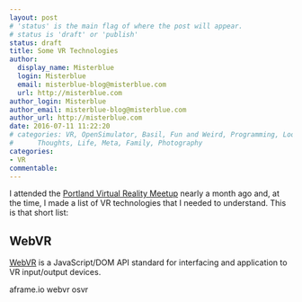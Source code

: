 ```yaml
---
layout: post
# 'status' is the main flag of where the post will appear.
# status is 'draft' or 'publish'
status: draft
title: Some VR Technologies
author:
  display_name: Misterblue
  login: Misterblue
  email: misterblue-blog@misterblue.com
  url: http://misterblue.com
author_login: Misterblue
author_email: misterblue-blog@misterblue.com
author_url: http://misterblue.com
date: 2016-07-11 11:22:20
# categories: VR, OpenSimulator, Basil, Fun and Weird, Programming, LookingGlass, Travel
#      Thoughts, Life, Meta, Family, Photography
categories:
- VR
commentable:
---
```

I attended the
[Portland Virtual Reality Meetup]
nearly a month ago and, at the time, I made a list of VR technologies that I
needed to understand. This is that short list:

## WebVR

[WebVR] is a JavaScript/DOM API standard for interfacing and application
to VR input/output devices. 

aframe.io
webvr
osvr

[Portland Virtual Reality Meetup]: http://www.meetup.com/Portland-Virtual-Reality-Meetup/events/231253911/
[AFrame]: http://aframe.io/
[WebVR]: http://webvr.info

